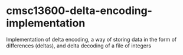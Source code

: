# cmsc13600-delta-encoding-implementation
Implementation of delta encoding, a way of storing data in the form of differences (deltas), and delta decoding of a file of integers
